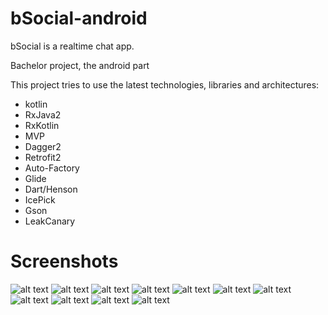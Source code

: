 # bSocial-android

bSocial is a realtime chat app.

Bachelor project, the android part

This project tries to use the latest technologies, libraries and architectures:
  - kotlin
  - RxJava2
  - RxKotlin
  - MVP
  - Dagger2
  - Retrofit2
  - Auto-Factory
  - Glide
  - Dart/Henson
  - IcePick
  - Gson
  - LeakCanary

# Screenshots
![alt text](public/1.png)
![alt text](public/2.png)
![alt text](public/3.png)
![alt text](public/4.png)
![alt text](public/5.png)
![alt text](public/6.png)
![alt text](public/7.png)
![alt text](public/8.png)
![alt text](public/9.png)
![alt text](public/10.png)
![alt text](public/11.png)
